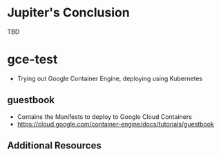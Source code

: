 # Jupiter's Conclusion
TBD

# gce-test
- Trying out Google Container Engine, deploying using Kubernetes

## guestbook
- Contains the Manifests to deploy to Google Cloud Containers
- https://cloud.google.com/container-engine/docs/tutorials/guestbook

## Additional Resources